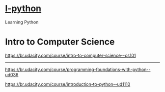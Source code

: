 # [l-python](README.md)
Learning Python


# Intro to Computer Science
https://br.udacity.com/course/intro-to-computer-science--cs101


---

https://br.udacity.com/course/programming-foundations-with-python--ud036

https://br.udacity.com/course/introduction-to-python--ud1110


